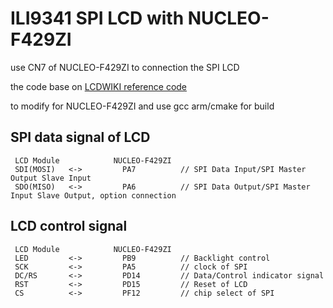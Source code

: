 ILI9341 SPI LCD with NUCLEO-F429ZI
===

use CN7 of NUCLEO-F429ZI to connection the SPI LCD

the code base on [LCDWIKI reference code](http://www.lcdwiki.com/res/Program/Common_SPI/2.4inch/SPI_ILI9341_MSP2402_V1.1/2.4inch_SPI_Module_ILI9341_MSP2402_V1.1.zip)

to modify for NUCLEO-F429ZI and use gcc arm/cmake for build

 SPI data signal of LCD
 -----
     LCD Module            NUCLEO-F429ZI
     SDI(MOSI)   <->         PA7          // SPI Data Input/SPI Master Output Slave Input
     SDO(MISO)   <->         PA6          // SPI Data Output/SPI Master Input Slave Output, option connection
 LCD control signal
 ----
     LCD Module            NUCLEO-F429ZI
     LED         <->         PB9          // Backlight control
     SCK         <->         PA5          // clock of SPI
     DC/RS       <->         PD14         // Data/Control indicator signal
     RST         <->         PD15         // Reset of LCD
     CS          <->         PF12         // chip select of SPI

